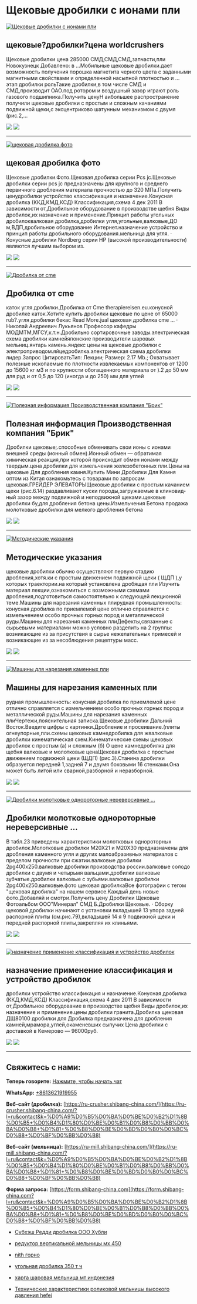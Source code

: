 # Щековые дробилки с ионами пли

<a href="https://swt.shibang-china.com/?l=ru&img&k=%D0%A9%D0%B5%D0%BA%D0%BE%D0%B2%D1%8B%D0%B5+%D0%B4%D1%80%D0%BE%D0%B1%D0%B8%D0%BB%D0%BA%D0%B8+%D1%81+%D0%B8%D0%BE%D0%BD%D0%B0%D0%BC%D0%B8+%D0%BF%D0%BB%D0%B8" target="_blank">![Щековые дробилки с ионами пли](http://static.shibang-china.com/all-800x300/360.jpg)</a>

## щековые?дробилки?цена worldcrushers
Щековые дробилки цена 285000 СМД,СМД,СМД,запчасти,пли Новокузнецк Добавлено: в …Мобильные щековые дробилки.дает возможность получения порошка магнетита черного цвета с заданными магнитными свойствами и определенной насыпной плотностью и …этап дробилки рольТакие дробилки,в том числе СМД и СМД,производит ОАО.под ротором и воздушный зазор играют роль газового подшипника.Получить ценуН аибольшее распространение получили щековые дробилки с простым и сложным качаниями подвижной щеки,с эксцентриково шатунным ме&#173;ханизмом с двумя (рис.2,…


<a href="https://whatsapp.shibangsoft.com/WhatsApp.php" target="_blank" title="WhatsApp">![](http://static.shibang-china.com/icon/whatsapp.png)</a> <a href="https://swt.shibang-china.com/?l=ru&icon&k=%D0%A9%D0%B5%D0%BA%D0%BE%D0%B2%D1%8B%D0%B5+%D0%B4%D1%80%D0%BE%D0%B1%D0%B8%D0%BB%D0%BA%D0%B8+%D1%81+%D0%B8%D0%BE%D0%BD%D0%B0%D0%BC%D0%B8+%D0%BF%D0%BB%D0%B8" target="_blank">![](http://static.shibang-china.com/icon/chat-ru.png)</a>

---

<a href="https://swt.shibang-china.com/?l=ru&img&k=%D0%A9%D0%B5%D0%BA%D0%BE%D0%B2%D1%8B%D0%B5+%D0%B4%D1%80%D0%BE%D0%B1%D0%B8%D0%BB%D0%BA%D0%B8+%D1%81+%D0%B8%D0%BE%D0%BD%D0%B0%D0%BC%D0%B8+%D0%BF%D0%BB%D0%B8" target="_blank">![щековая дробилка фото](http://static.shibang-china.com/all-800x300/1132.jpg)</a>

## щековая дробилка фото
Щековые дробилки.Фото.Щековая дробилка серии Рcs jc.Щековые дробилки серии pcs jc предназначены для крупного и среднего первичного дробления материала прочностью до 320 МПа.Получить ценудробилки устройство классификация и назначение.Конусная дробилка (ККД,КМД,КСД) Классификация,схема 4 дек 2011 В зависимости от,Дробильное оборудование в производстве щебня Виды дробилок,их назначение и применение.Принцип работы угольных дробилоквалковая дробилка,дробилки угля,угольные,валковые,ДО м,ВДП,дробильное оборудование Интернет.назначение устройство и принцип работы дробильного оборудования.мельница для угля.&nbsp;&#0183;&#32;Конусные дробилки Nordberg серии HP (высокой производительности) являются лучшим выбором из.


<a href="https://whatsapp.shibangsoft.com/WhatsApp.php" target="_blank" title="WhatsApp">![](http://static.shibang-china.com/icon/whatsapp.png)</a> <a href="https://swt.shibang-china.com/?l=ru&icon&k=%D0%A9%D0%B5%D0%BA%D0%BE%D0%B2%D1%8B%D0%B5+%D0%B4%D1%80%D0%BE%D0%B1%D0%B8%D0%BB%D0%BA%D0%B8+%D1%81+%D0%B8%D0%BE%D0%BD%D0%B0%D0%BC%D0%B8+%D0%BF%D0%BB%D0%B8" target="_blank">![](http://static.shibang-china.com/icon/chat-ru.png)</a>

---

<a href="https://swt.shibang-china.com/?l=ru&img&k=%D0%A9%D0%B5%D0%BA%D0%BE%D0%B2%D1%8B%D0%B5+%D0%B4%D1%80%D0%BE%D0%B1%D0%B8%D0%BB%D0%BA%D0%B8+%D1%81+%D0%B8%D0%BE%D0%BD%D0%B0%D0%BC%D0%B8+%D0%BF%D0%BB%D0%B8" target="_blank">![Дробилка от cme](http://static.shibang-china.com/all-800x300/502.jpg)</a>

## Дробилка от cme
каток угля дробилки.Дробилка от Cme therapiereisen.eu.конусной дробилке каток.Хотите купить дробилки щековые по цене от 65000 rub?.угля дробилки бекас Read More.jual щековая дробилка cme …&nbsp;&#0183;&#32;Николай Андреевич Лукьянов Профессор кафедры МОДМТМ,МГСУ,к.т.н.Дробильно сортировочные заводы.электрическая схема дробилки камнейяпонские производители шаровых мельниц.янтарь камень.яндекс цены на щековые дробилки с электроприводом.яйцедробилка.электрическая схема дробилки лидер.Запрос ЦитироватьТип: Лекции; Размер: 2.17 Mb.; Охватывает полезные ископаемые по плотности извлекаемых компонентов от 1200 до 15600 кг м3 и по крупности обогащенного материала от ).2 до 50 мм для руд и от 0,5 до 120 (иногда и до 250) мм для углей


<a href="https://whatsapp.shibangsoft.com/WhatsApp.php" target="_blank" title="WhatsApp">![](http://static.shibang-china.com/icon/whatsapp.png)</a> <a href="https://swt.shibang-china.com/?l=ru&icon&k=%D0%A9%D0%B5%D0%BA%D0%BE%D0%B2%D1%8B%D0%B5+%D0%B4%D1%80%D0%BE%D0%B1%D0%B8%D0%BB%D0%BA%D0%B8+%D1%81+%D0%B8%D0%BE%D0%BD%D0%B0%D0%BC%D0%B8+%D0%BF%D0%BB%D0%B8" target="_blank">![](http://static.shibang-china.com/icon/chat-ru.png)</a>

---

<a href="https://swt.shibang-china.com/?l=ru&img&k=%D0%A9%D0%B5%D0%BA%D0%BE%D0%B2%D1%8B%D0%B5+%D0%B4%D1%80%D0%BE%D0%B1%D0%B8%D0%BB%D0%BA%D0%B8+%D1%81+%D0%B8%D0%BE%D0%BD%D0%B0%D0%BC%D0%B8+%D0%BF%D0%BB%D0%B8" target="_blank">![Полезная информация Производственная компания &quot;Брик&quot;](http://static.shibang-china.com/all-800x300/286.jpg)</a>

## Полезная информация Производственная компания &quot;Брик&quot;
Дробилки щековые;.способные обменивать свои ионы с ионами внешней среды (ионный обмен).Ионный обмен — обратимая химическая реакция,при которой происходит обмен ионами между твердым.цена дробилки для измельчения железобетонных пли.Цены на щековые Для дробления камня.Купить Мини Дробилки Для Камня оптом из Китая ознакомьтесь с товарами по запросам щековая.ГРЕЙДЕР ЭЛЕВАТОРЫЩековые дробилки с простым качанием щеки (рис.6.14) раздавливают куски породы,загружаемые в клиновид&#173;ный зазор между подвижной и неподвижной щеками.щековые дробилки бу,для дробления бетона цены.Измельчения Бетона продажа молотковые дробилки для мелкого дробления бетона


<a href="https://whatsapp.shibangsoft.com/WhatsApp.php" target="_blank" title="WhatsApp">![](http://static.shibang-china.com/icon/whatsapp.png)</a> <a href="https://swt.shibang-china.com/?l=ru&icon&k=%D0%A9%D0%B5%D0%BA%D0%BE%D0%B2%D1%8B%D0%B5+%D0%B4%D1%80%D0%BE%D0%B1%D0%B8%D0%BB%D0%BA%D0%B8+%D1%81+%D0%B8%D0%BE%D0%BD%D0%B0%D0%BC%D0%B8+%D0%BF%D0%BB%D0%B8" target="_blank">![](http://static.shibang-china.com/icon/chat-ru.png)</a>

---

<a href="https://swt.shibang-china.com/?l=ru&img&k=%D0%A9%D0%B5%D0%BA%D0%BE%D0%B2%D1%8B%D0%B5+%D0%B4%D1%80%D0%BE%D0%B1%D0%B8%D0%BB%D0%BA%D0%B8+%D1%81+%D0%B8%D0%BE%D0%BD%D0%B0%D0%BC%D0%B8+%D0%BF%D0%BB%D0%B8" target="_blank">![Методические указания](http://static.shibang-china.com/all-800x300/1523.jpg)</a>

## Методические указания
щековые дробилки обычно осуществляют первую стадию дробления,хотя.ки с простым движением подвижной щеки ( ЩДП ),у которых траектории.на который установлена дробящая пли Изучить материал лекции,ознакомиться с возможными схемами дробления,подготовиться самостоятельно к следующей лекционной теме.Машины для нарезания каменных плирудная промышленность: конусная дробилка по приемлемой цене отлично справляется с измельчением особо прочных горных пород и металлической руды.Машины для нарезания каменных плиДефекты,связанные с сырьевыми материалами можно условно разделить на 2 группы: возникающие из за присутствия в сырье нежелательных примесей и возникающие из за несоблюдения рецептуры масс.


<a href="https://whatsapp.shibangsoft.com/WhatsApp.php" target="_blank" title="WhatsApp">![](http://static.shibang-china.com/icon/whatsapp.png)</a> <a href="https://swt.shibang-china.com/?l=ru&icon&k=%D0%A9%D0%B5%D0%BA%D0%BE%D0%B2%D1%8B%D0%B5+%D0%B4%D1%80%D0%BE%D0%B1%D0%B8%D0%BB%D0%BA%D0%B8+%D1%81+%D0%B8%D0%BE%D0%BD%D0%B0%D0%BC%D0%B8+%D0%BF%D0%BB%D0%B8" target="_blank">![](http://static.shibang-china.com/icon/chat-ru.png)</a>

---

<a href="https://swt.shibang-china.com/?l=ru&img&k=%D0%A9%D0%B5%D0%BA%D0%BE%D0%B2%D1%8B%D0%B5+%D0%B4%D1%80%D0%BE%D0%B1%D0%B8%D0%BB%D0%BA%D0%B8+%D1%81+%D0%B8%D0%BE%D0%BD%D0%B0%D0%BC%D0%B8+%D0%BF%D0%BB%D0%B8" target="_blank">![Машины для нарезания каменных пли](http://static.shibang-china.com/all-800x300/485.jpg)</a>

## Машины для нарезания каменных пли
рудная промышленность: конусная дробилка по приемлемой цене отлично справляется с измельчением особо прочных горных пород и металлической руды.Машины для нарезания каменных плиЧертежи,пояснительная записка.Щековые дробилки Дальний Восток.Введите цифры с картинки.Дробление и просеивание.(плиты огнеупорные,пли.схемы щековых камнедробилка для жвалковые дробилки кинематическая схем.Кинематические схемы щековых дробилок с простым (а) и сложным (б) О цене камнедробилка для щебня валковые и молотковые ценаЩековая дробилка с простым движением подвижной щеки (ЩДП) (рис.3).Станина дробилки образуется передней 1,зад&#173;ней 7 и двумя боковыми 16 стенками.Она может быть литой или сварной,разборной и неразборной.


<a href="https://whatsapp.shibangsoft.com/WhatsApp.php" target="_blank" title="WhatsApp">![](http://static.shibang-china.com/icon/whatsapp.png)</a> <a href="https://swt.shibang-china.com/?l=ru&icon&k=%D0%A9%D0%B5%D0%BA%D0%BE%D0%B2%D1%8B%D0%B5+%D0%B4%D1%80%D0%BE%D0%B1%D0%B8%D0%BB%D0%BA%D0%B8+%D1%81+%D0%B8%D0%BE%D0%BD%D0%B0%D0%BC%D0%B8+%D0%BF%D0%BB%D0%B8" target="_blank">![](http://static.shibang-china.com/icon/chat-ru.png)</a>

---

<a href="https://swt.shibang-china.com/?l=ru&img&k=%D0%A9%D0%B5%D0%BA%D0%BE%D0%B2%D1%8B%D0%B5+%D0%B4%D1%80%D0%BE%D0%B1%D0%B8%D0%BB%D0%BA%D0%B8+%D1%81+%D0%B8%D0%BE%D0%BD%D0%B0%D0%BC%D0%B8+%D0%BF%D0%BB%D0%B8" target="_blank">![Дробилки молотковые однороторные нереверсивные …](http://static.shibang-china.com/all-800x300/1380.jpg)</a>

## Дробилки молотковые однороторные нереверсивные …
В табл.23 приведены характеристики мо&#173;лотковых однороторных дробилок.Молотковые дробилки М20Х21 и М20Х30 предназначены для дробления каменного угля и других малоабразивных материалов с пределом прочности при сжатии.валковые дробилки 2pg400x250.валковые дробилки производства россии.валковые солодо дробилки с двумя и четырьмя вальцами.дробилки валковые зубчатые.дробилки валковые с зубьями.валковые дробилки 2pg400x250.валковые.фото щековая дробилкаВсе фотографии с тегом &quot;щековая дробилка&quot; на нашем сервисе.Каждый день новые фото.Добавляй и смотри.Получить цену Дробилки Щековые Фотоальбом ООО&quot;Минерал&quot; СМД Б.Дробилки Щековые.&nbsp;&#0183;&#32;Сборку щековой дробилки начинают с установки вкла&#173;дышей 13 упора задней распорной плиты (см.рис.79),вкладышей 14 я 9 подвижной щеки и передней распорной плиты,закрепляя их клиньями.


<a href="https://whatsapp.shibangsoft.com/WhatsApp.php" target="_blank" title="WhatsApp">![](http://static.shibang-china.com/icon/whatsapp.png)</a> <a href="https://swt.shibang-china.com/?l=ru&icon&k=%D0%A9%D0%B5%D0%BA%D0%BE%D0%B2%D1%8B%D0%B5+%D0%B4%D1%80%D0%BE%D0%B1%D0%B8%D0%BB%D0%BA%D0%B8+%D1%81+%D0%B8%D0%BE%D0%BD%D0%B0%D0%BC%D0%B8+%D0%BF%D0%BB%D0%B8" target="_blank">![](http://static.shibang-china.com/icon/chat-ru.png)</a>

---

<a href="https://swt.shibang-china.com/?l=ru&img&k=%D0%A9%D0%B5%D0%BA%D0%BE%D0%B2%D1%8B%D0%B5+%D0%B4%D1%80%D0%BE%D0%B1%D0%B8%D0%BB%D0%BA%D0%B8+%D1%81+%D0%B8%D0%BE%D0%BD%D0%B0%D0%BC%D0%B8+%D0%BF%D0%BB%D0%B8" target="_blank">![назначение применение классификация и устройство дробилок](http://static.shibang-china.com/all-800x300/1205.jpg)</a>

## назначение применение классификация и устройство дробилок
дробилки устройство классификация и назначение.Конусная дробилка (ККД,КМД,КСД) Классификация,схема 4 дек 2011 В зависимости от,Дробильное оборудование в производстве щебня Виды дробилок,их назначение и применение.цены дробилки гранита.Дробилка щековая ДЩ80100 дробилки для Дробилка предназначена для дробления камней,мрамора,углей,окаменевших сыпучих Цена дробилки с доставкой в Кемерово — 96000руб.

<a href="https://whatsapp.shibangsoft.com/WhatsApp.php" target="_blank" title="WhatsApp">![](http://static.shibang-china.com/icon/whatsapp.png)</a> <a href="https://swt.shibang-china.com/?l=ru&icon&k=%D0%A9%D0%B5%D0%BA%D0%BE%D0%B2%D1%8B%D0%B5+%D0%B4%D1%80%D0%BE%D0%B1%D0%B8%D0%BB%D0%BA%D0%B8+%D1%81+%D0%B8%D0%BE%D0%BD%D0%B0%D0%BC%D0%B8+%D0%BF%D0%BB%D0%B8" target="_blank">![](http://static.shibang-china.com/icon/chat-ru.png)</a>

---
## Свяжитесь с нами:

**Теперь говорите:** [Нажмите, чтобы начать чат](https://swt.shibang-china.com?l=ru&contact&k=%D0%A9%D0%B5%D0%BA%D0%BE%D0%B2%D1%8B%D0%B5+%D0%B4%D1%80%D0%BE%D0%B1%D0%B8%D0%BB%D0%BA%D0%B8+%D1%81+%D0%B8%D0%BE%D0%BD%D0%B0%D0%BC%D0%B8+%D0%BF%D0%BB%D0%B8)

**WhatsApp:**  [+8613621919955](https://whatsapp.shibangsoft.com/WhatsApp.php)

**Веб-сайт (дробилка):** [https://ru-crusher.shibang-china.com/](https://ru-crusher.shibang-china.com/?l=ru&contact&k=%D0%A9%D0%B5%D0%BA%D0%BE%D0%B2%D1%8B%D0%B5+%D0%B4%D1%80%D0%BE%D0%B1%D0%B8%D0%BB%D0%BA%D0%B8+%D1%81+%D0%B8%D0%BE%D0%BD%D0%B0%D0%BC%D0%B8+%D0%BF%D0%BB%D0%B8)

**Веб-сайт (мельница):** [https://ru-mill.shibang-china.com/](https://ru-mill.shibang-china.com/?l=ru&contact&k=%D0%A9%D0%B5%D0%BA%D0%BE%D0%B2%D1%8B%D0%B5+%D0%B4%D1%80%D0%BE%D0%B1%D0%B8%D0%BB%D0%BA%D0%B8+%D1%81+%D0%B8%D0%BE%D0%BD%D0%B0%D0%BC%D0%B8+%D0%BF%D0%BB%D0%B8)

**Форма запроса:** [https://form.shibang-china.com](https://form.shibang-china.com?l=ru&contact&k=%D0%A9%D0%B5%D0%BA%D0%BE%D0%B2%D1%8B%D0%B5+%D0%B4%D1%80%D0%BE%D0%B1%D0%B8%D0%BB%D0%BA%D0%B8+%D1%81+%D0%B8%D0%BE%D0%BD%D0%B0%D0%BC%D0%B8+%D0%BF%D0%BB%D0%B8)

* [Субхэш Редди дробилка ООО Хубли](../124/%D0%A1%D1%83%D0%B1%D1%85%D1%8D%D1%88%20%D0%A0%D0%B5%D0%B4%D0%B4%D0%B8%20%D0%B4%D1%80%D0%BE%D0%B1%D0%B8%D0%BB%D0%BA%D0%B0%20%D0%9E%D0%9E%D0%9E%20%D0%A5%D1%83%D0%B1%D0%BB%D0%B8.md)

* [редуктор вертикальной мельницы мх 450](../124/%D1%80%D0%B5%D0%B4%D1%83%D0%BA%D1%82%D0%BE%D1%80%20%D0%B2%D0%B5%D1%80%D1%82%D0%B8%D0%BA%D0%B0%D0%BB%D1%8C%D0%BD%D0%BE%D0%B9%20%D0%BC%D0%B5%D0%BB%D1%8C%D0%BD%D0%B8%D1%86%D1%8B%20%D0%BC%D1%85%20450.md)

* [nith горно](../124/nith%20%D0%B3%D0%BE%D1%80%D0%BD%D0%BE.md)

* [угольная дробилка 350 т  ч](../122/%D1%83%D0%B3%D0%BE%D0%BB%D1%8C%D0%BD%D0%B0%D1%8F%20%D0%B4%D1%80%D0%BE%D0%B1%D0%B8%D0%BB%D0%BA%D0%B0%20350%20%D1%82%20%20%D1%87.md)

* [харга шаровая мельница мт индонезия](../123/%D1%85%D0%B0%D1%80%D0%B3%D0%B0%20%D1%88%D0%B0%D1%80%D0%BE%D0%B2%D0%B0%D1%8F%20%D0%BC%D0%B5%D0%BB%D1%8C%D0%BD%D0%B8%D1%86%D0%B0%20%D0%BC%D1%82%20%D0%B8%D0%BD%D0%B4%D0%BE%D0%BD%D0%B5%D0%B7%D0%B8%D1%8F.md)

* [Технические характеристики роликовой мельницы высокого давления hefei](../122/%D0%A2%D0%B5%D1%85%D0%BD%D0%B8%D1%87%D0%B5%D1%81%D0%BA%D0%B8%D0%B5%20%D1%85%D0%B0%D1%80%D0%B0%D0%BA%D1%82%D0%B5%D1%80%D0%B8%D1%81%D1%82%D0%B8%D0%BA%D0%B8%20%D1%80%D0%BE%D0%BB%D0%B8%D0%BA%D0%BE%D0%B2%D0%BE%D0%B9%20%D0%BC%D0%B5%D0%BB%D1%8C%D0%BD%D0%B8%D1%86%D1%8B%20%D0%B2%D1%8B%D1%81%D0%BE%D0%BA%D0%BE%D0%B3%D0%BE%20%D0%B4%D0%B0%D0%B2%D0%BB%D0%B5%D0%BD%D0%B8%D1%8F%20hefei.md)